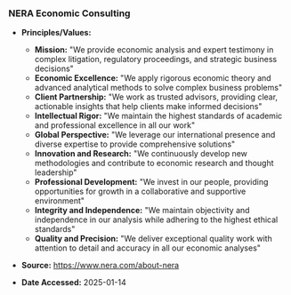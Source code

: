 ### NERA Economic Consulting

- **Principles/Values:**
  - **Mission:** "We provide economic analysis and expert testimony in complex litigation, regulatory proceedings, and strategic business decisions"
  - **Economic Excellence:** "We apply rigorous economic theory and advanced analytical methods to solve complex business problems"
  - **Client Partnership:** "We work as trusted advisors, providing clear, actionable insights that help clients make informed decisions"
  - **Intellectual Rigor:** "We maintain the highest standards of academic and professional excellence in all our work"
  - **Global Perspective:** "We leverage our international presence and diverse expertise to provide comprehensive solutions"
  - **Innovation and Research:** "We continuously develop new methodologies and contribute to economic research and thought leadership"
  - **Professional Development:** "We invest in our people, providing opportunities for growth in a collaborative and supportive environment"
  - **Integrity and Independence:** "We maintain objectivity and independence in our analysis while adhering to the highest ethical standards"
  - **Quality and Precision:** "We deliver exceptional quality work with attention to detail and accuracy in all our economic analyses"

- **Source:** https://www.nera.com/about-nera
- **Date Accessed:** 2025-01-14